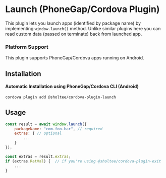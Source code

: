 # Launch (PhoneGap/Cordova Plugin)

This plugin lets you launch apps (identified by package name) by implementing `window.launch()` method. Unlike similar plugins here you can read custom data (passed on terminate) back from launched app.

### Platform Support

This plugin supports PhoneGap/Cordova apps running on Android.

## Installation

#### Automatic Installation using PhoneGap/Cordova CLI (Android)

`cordova plugin add @sholtee/cordova-plugin-launch`

## Usage
```js
const result = await window.launch({
    packageName: "com.foo.bar", // required
    extras: { // optional
        ...
    }
});

const extras = result.extras;
if (extras.RetVal) {  // if you're using @sholtee/cordova-plugin-exit
    ...
}
```